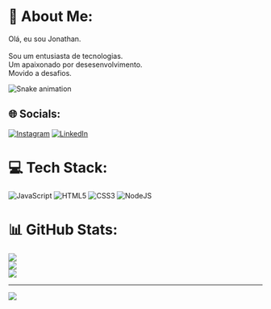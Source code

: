 # 💫 About Me:
Olá, eu sou Jonathan.<br><br>Sou um entusiasta de tecnologias.<br>Um apaixonado por desesenvolvimento.<br>Movido a desafios.

![Snake animation](https://github.com/jonathanvmelo/seu-usuário-aqui/blob/output/github-contribution-grid-snake.svg)

## 🌐 Socials:
[![Instagram](https://img.shields.io/badge/Instagram-%23E4405F.svg?logo=Instagram&logoColor=white)](https://instagram.com/https://www.instagram.com/jonathanvmelo/) [![LinkedIn](https://img.shields.io/badge/LinkedIn-%230077B5.svg?logo=linkedin&logoColor=white)](https://linkedin.com/in/https://www.linkedin.com/in/jonathan-melo-b3966b11b/) 

# 💻 Tech Stack:
![JavaScript](https://img.shields.io/badge/javascript-%23323330.svg?style=flat&logo=javascript&logoColor=%23F7DF1E) ![HTML5](https://img.shields.io/badge/html5-%23E34F26.svg?style=flat&logo=html5&logoColor=white) ![CSS3](https://img.shields.io/badge/css3-%231572B6.svg?style=flat&logo=css3&logoColor=white) ![NodeJS](https://img.shields.io/badge/node.js-6DA55F?style=flat&logo=node.js&logoColor=white)
# 📊 GitHub Stats:
![](https://github-readme-stats.vercel.app/api?username=jonathanvmelo&theme=dark&hide_border=true&include_all_commits=true&count_private=false)<br/>
![](https://github-readme-streak-stats.herokuapp.com/?user=jonathanvmelo&theme=dark&hide_border=true)<br/>
![](https://github-readme-stats.vercel.app/api/top-langs/?username=jonathanvmelo&theme=dark&hide_border=true&include_all_commits=true&count_private=false&layout=compact)


---
[![](https://visitcount.itsvg.in/api?id=jonathanvmelo&icon=0&color=12)](https://visitcount.itsvg.in)

<!-- Proudly created with GPRM ( https://gprm.itsvg.in ) -->
